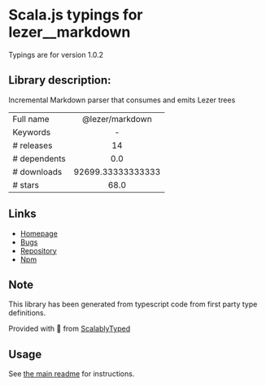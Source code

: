 
# Scala.js typings for lezer__markdown

Typings are for version 1.0.2

## Library description:
Incremental Markdown parser that consumes and emits Lezer trees

|                    |                 |
| ------------------ | :-------------: |
| Full name          | @lezer/markdown |
| Keywords           | - |
| # releases         | 14 |
| # dependents       | 0.0 |
| # downloads        | 92699.33333333333 |
| # stars            | 68.0 |

## Links
- [Homepage](https://github.com/lezer-parser/markdown#readme)
- [Bugs](https://github.com/lezer-parser/markdown/issues)
- [Repository](https://github.com/lezer-parser/markdown)
- [Npm](https://www.npmjs.com/package/%40lezer%2Fmarkdown)
    


## Note
This library has been generated from typescript code from first party type definitions.

Provided with :purple_heart: from [ScalablyTyped](https://github.com/oyvindberg/ScalablyTyped)

## Usage
See [the main readme](../../readme.md) for instructions.


